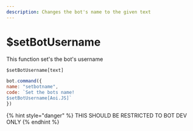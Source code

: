 ```yaml
---
description: Changes the bot's name to the given text
---
```


# $setBotUsername

This function set's the bot's username

```javascript
$setBotUsername[text]
```

```javascript
bot.command({
name: "setbotname",
code: `Set the bots name! 
$setBotUsername[Aoi.JS]`
})
```

{% hint style="danger" %}
THIS SHOULD BE RESTRICTED TO BOT DEV ONLY
{% endhint %}

